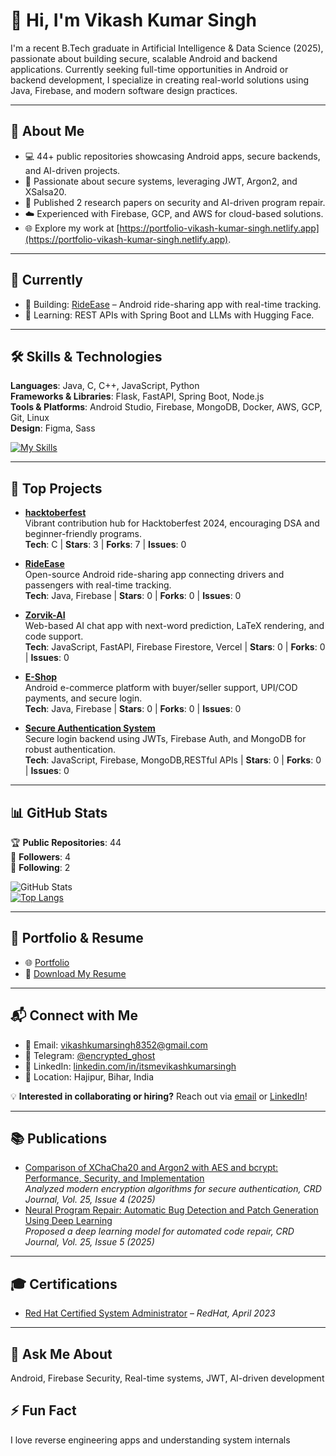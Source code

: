 # 👋 Hi, I'm Vikash Kumar Singh

I'm a recent B.Tech graduate in Artificial Intelligence & Data Science (2025), passionate about building secure, scalable Android and backend applications. Currently seeking full-time opportunities in Android or backend development, I specialize in creating real-world solutions using Java, Firebase, and modern software design practices.

---

## 🚀 About Me
- 💻 44+ public repositories showcasing Android apps, secure backends, and AI-driven projects.
- 🔐 Passionate about secure systems, leveraging JWT, Argon2, and XSalsa20.
- 📄 Published 2 research papers on security and AI-driven program repair.
- ☁️ Experienced with Firebase, GCP, and AWS for cloud-based solutions.
- 🌐 Explore my work at [https://portfolio-vikash-kumar-singh.netlify.app](https://portfolio-vikash-kumar-singh.netlify.app).

---

## 🔭 Currently
- 🚧 Building: [RideEase](https://github.com/ItsMeVikashKumarSingh/RideEase) – Android ride-sharing app with real-time tracking.
- 🌱 Learning: REST APIs with Spring Boot and LLMs with Hugging Face.

---

## 🛠️ Skills & Technologies
**Languages**: Java, C, C++, JavaScript, Python  
**Frameworks & Libraries**: Flask, FastAPI, Spring Boot, Node.js  
**Tools & Platforms**: Android Studio, Firebase, MongoDB, Docker, AWS, GCP, Git, Linux  
**Design**: Figma, Sass  

[![My Skills](https://skillicons.dev/icons?i=java,flask,nodejs,git,docker,mongodb,fastapi,sass,spring,androidstudio,c,cpp,firebase,figma,github,linux,replit,aws,ai,md&perline=6)](https://skillicons.dev)

---

## 📌 Top Projects
- **[hacktoberfest](https://github.com/ItsMeVikashKumarSingh/hacktoberfest)**  
  Vibrant contribution hub for Hacktoberfest 2024, encouraging DSA and beginner-friendly programs.  
  **Tech**: C | **Stars**: 3 | **Forks**: 7 | **Issues**: 0  

- **[RideEase](https://github.com/ItsMeVikashKumarSingh/RideEase)**  
  Open-source Android ride-sharing app connecting drivers and passengers with real-time tracking.  
  **Tech**: Java, Firebase | **Stars**: 0 | **Forks**: 0 | **Issues**: 0  

- **[Zorvik-AI](https://github.com/ItsMeVikashKumarSingh/Zorvik-AI)**  
  Web-based AI chat app with next-word prediction, LaTeX rendering, and code support.  
  **Tech**: JavaScript, FastAPI, Firebase Firestore, Vercel | **Stars**: 0 | **Forks**: 0 | **Issues**: 0  

- **[E-Shop](https://github.com/ItsMeVikashKumarSingh/E-Shop)**  
  Android e-commerce platform with buyer/seller support, UPI/COD payments, and secure login.  
  **Tech**: Java, Firebase | **Stars**: 0 | **Forks**: 0 | **Issues**: 0  

- **[Secure Authentication System](https://github.com/ItsMeVikashKumarSingh/Secure-Authentication-System)**  
  Secure login backend using JWTs, Firebase Auth, and MongoDB for robust authentication.  
  **Tech**: JavaScript, Firebase, MongoDB,RESTful APIs | **Stars**: 0 | **Forks**: 0 | **Issues**: 0  

---

## 📊 GitHub Stats
🏆 **Public Repositories**: 44  
👥 **Followers**: 4  
👤 **Following**: 2  

![GitHub Stats](https://github-readme-stats.vercel.app/api?username=ItsMeVikashKumarSingh&show_icons=true&theme=radical)  
[![Top Langs](https://github-readme-stats.vercel.app/api/top-langs/?username=ItsMeVikashKumarSingh&layout=compact&theme=dark)](https://github.com/anuraghazra/github-readme-stats)

---

## 📄 Portfolio & Resume
- 🌐 [Portfolio](https://portfolio-vikash-kumar-singh.netlify.app)
- 📄 [Download My Resume](https://drive.google.com/file/d/1d5Xhz8m-8RIuifLz7ybzYfvMRBagI5mC/view)

---

## 📬 Connect with Me
- 📧 Email: [vikashkumarsingh8352@gmail.com](mailto:vikashkumarsingh8352@gmail.com)  
- 💬 Telegram: [@encrypted_ghost](https://t.me/encrypted_ghost)  
- 🔗 LinkedIn: [linkedin.com/in/itsmevikashkumarsingh](https://linkedin.com/in/itsmevikashkumarsingh)  
- 📍 Location: Hajipur, Bihar, India  

💡 **Interested in collaborating or hiring?** Reach out via [email](mailto:vikashkumarsingh8352@gmail.com) or [LinkedIn](https://linkedin.com/in/itsmevikashkumarsingh)!

---

## 📚 Publications
- [Comparison of XChaCha20 and Argon2 with AES and bcrypt: Performance, Security, and Implementation](http://journalcrd.org/wp-content/uploads/38-CRD2780.pdf)  
  *Analyzed modern encryption algorithms for secure authentication, CRD Journal, Vol. 25, Issue 4 (2025)*  
- [Neural Program Repair: Automatic Bug Detection and Patch Generation Using Deep Learning](http://journalcrd.org/wp-content/uploads/9-CRD2851.pdf)  
  *Proposed a deep learning model for automated code repair, CRD Journal, Vol. 25, Issue 5 (2025)*  

---

## 🎓 Certifications
- [Red Hat Certified System Administrator](https://drive.google.com/file/d/1brhxuV4hPgRolQ_6cNFFjKm9HzEzJoTg/view) – *RedHat, April 2023*

---

## 💬 Ask Me About
Android, Firebase Security, Real-time systems, JWT, AI-driven development

## ⚡ Fun Fact
I love reverse engineering apps and understanding system internals
